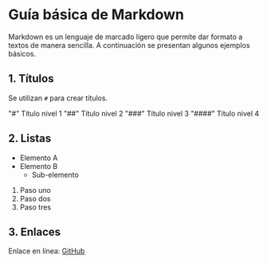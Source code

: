 # Guía básica de Markdown  
Markdown es un lenguaje de marcado ligero que permite dar formato a textos de manera sencilla. A continuación se presentan algunos ejemplos básicos.  

## 1. Títulos  
Se utilizan `#` para crear títulos.  


"#" Título nivel 1
"##" Título nivel 2
"###" Título nivel 3
"####" Título nivel 4

## 2. Listas  

- Elemento A
- Elemento B
  - Sub-elemento

1. Paso uno
2. Paso dos
3. Paso tres

## 3. Enlaces
Enlace en línea: [GitHub](https://github.com)

